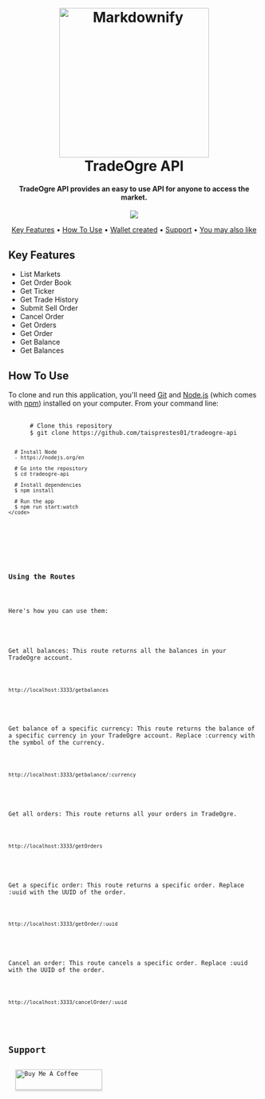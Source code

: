 
  <h1 align="center">
    <br>
    <a href="http://www.amitmerchant.com/electron-markdownify"><img src="https://github.com/taisprestes01/tradeogre-api/assets/108246691/dec0b4a0-1225-491b-8859-dc0f052b388c" alt="Markdownify" width="300"></a>
    <br>
    TradeOgre API
    <br>
  </h1> 

  <h4 align="center">
    TradeOgre API provides an easy to use API for anyone to access the market.
  </h4>

  <p align="center">
    <a href="https://www.npmjs.com/package/npm/v/9.7.1">
      <img src="https://d25lcipzij17d.cloudfront.net/badge.svg?id=js&r=r&ts=1683906897&type=6e&v=9.7.1&x2=0">
    </a>
  </p>

  <p align="center">
    <a href="#key-features">Key Features</a> •
    <a href="#how-to-use">How To Use</a> •
    <a href="#wallet-created">Wallet created</a> •
    <a href="#support">Support</a> •
    <a href="#you-may-also-like">You may also like</a> 
  </p>

  <h2>Key Features</h2>
  <ul>
    <li>List Markets</li>
    <li>Get Order Book</li>
    <li>Get Ticker</li>
    <li>Get Trade History</li>
    <li>Submit Sell Order</li>
    <li>Cancel Order</li>
    <li>Get Orders</li>
    <li>Get Order</li>
    <li>Get Balance</li>
    <li>Get Balances</li>
  </ul>
  
  <h2>How To Use</h2>
  <p>
    To clone and run this application, you'll need <a href="https://git-scm.com">Git</a> and <a href="https://nodejs.org/en/download/">Node.js</a> (which comes with <a href="http://npmjs.com">npm</a>) installed on your computer. From your command line:
  </p>
  <pre>
    <code>
      # Clone this repository
      $ git clone https://github.com/taisprestes01/tradeogre-api

      # Install Node
      - https://nodejs.org/en

      # Go into the repository
      $ cd tradeogre-api

      # Install dependencies
      $ npm install

      # Run the app
      $ npm run start:watch
    </code>
  </pre>

  <h3>Using the Routes</h3>
  <p>Here's how you can use them:</p>

  <p>Get all balances: This route returns all the balances in your TradeOgre account.</p>
  <pre><code>http://localhost:3333/getbalances</code></pre>

  <p>Get balance of a specific currency: This route returns the balance of a specific currency in your TradeOgre account. Replace :currency with the symbol of the currency.</p>
  <pre><code>http://localhost:3333/getbalance/:currency</code></pre>

  <p>Get all orders: This route returns all your orders in TradeOgre.</p>
  <pre><code>http://localhost:3333/getOrders</code></pre>

  <p>Get a specific order: This route returns a specific order. Replace :uuid with the UUID of the order.</p>
  <pre><code>http://localhost:3333/getOrder/:uuid</code></pre>

  <p>Cancel an order: This route cancels a specific order. Replace :uuid with the UUID of the order.</p>
  <pre><code>http://localhost:3333/cancelOrder/:uuid</code></pre>

  <h2>Support</h2>
  <a href="https://www.buymeacoffee.com/taisprestek" target="_blank"><img src="https://www.buymeacoffee.com/assets/img/custom_images/black_img.png" alt="Buy Me A Coffee" style="height: 41px !important;width: 174px !important;box-shadow: 0px 3px 2px 0px rgba(190, 190, 190, 0.5) !important;-webkit-box-shadow: 0px 3px 2px 0px rgba(190, 190, 190, 0.5) !important;" ></a>

